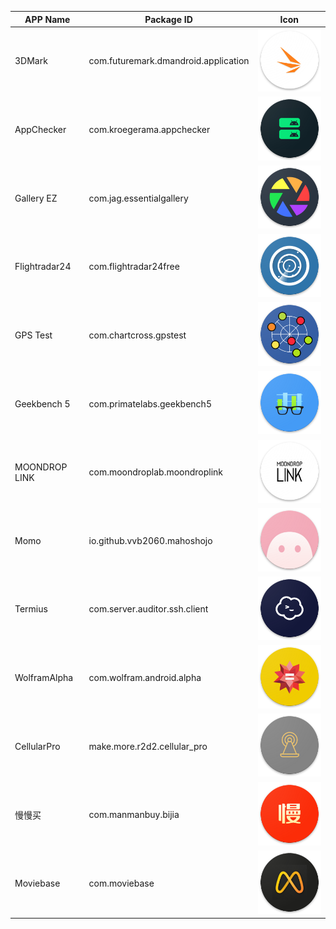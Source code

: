 | APP Name      | Package ID                           | Icon                        |
| ------------- | ------------------------------------ | --------------------------- |
| 3DMark        | com.futuremark.dmandroid.application | ![](./3dmark.png)           |
| AppChecker    | com.kroegerama.appchecker            | ![](./appchecker.png)       |
| Gallery EZ    | com.jag.essentialgallery             | ![](./essentialgallery.png) |
| Flightradar24 | com.flightradar24free                | ![](./flightradar24.png)    |
| GPS Test      | com.chartcross.gpstest               | ![](./gpstest.png)          |
| Geekbench 5   | com.primatelabs.geekbench5           | ![](./geekbench5.png)       |
| MOONDROP LINK | com.moondroplab.moondroplink         | ![](./moondroplink.png)     |
| Momo          | io.github.vvb2060.mahoshojo          | ![](./momo.png)             |
| Termius       | com.server.auditor.ssh.client        | ![](./termius.png)          |
| WolframAlpha  | com.wolfram.android.alpha            | ![](./wolframalpha.png)     |
| CellularPro   | make.more.r2d2.cellular_pro          | ![](./cellular_z_pro.png)   |
| 慢慢买        | com.manmanbuy.bijia                  | ![](./manmanbuy.png)        |
| Moviebase     | com.moviebase                        | ![](./moviebase.png)        |

